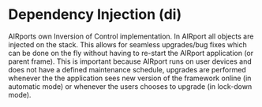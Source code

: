 # Dependency Injection (di)
AIRports own Inversion of Control implementation.  In AIRport all objects
are injected on the stack.  This allows for seamless upgrades/bug fixes 
which can be done on the fly without having to re-start the AIRport
 application (or parent frame).  This is important because AIRport runs
 on user devices and does not have a defined maintenance schedule, upgrades
 are performed whenever the the application sees new version of the framework
  online (in automatic mode) or whenever the users chooses to upgrade
  (in lock-down mode).

